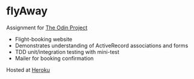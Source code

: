 # flyAway

Assignment for [The Odin Project](https://www.theodinproject.com)
* Flight-booking website
* Demonstrates understanding of ActiveRecord associations and forms
* TDD unit/integration testing with mini-test
* Mailer for booking confirmation

Hosted at [Heroku](https://infinite-earth-40983.herokuapp.com/)